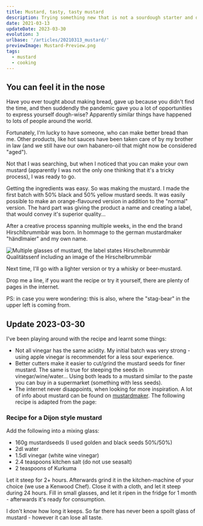 ```yaml
---
title: Mustard, tasty, tasty mustard
description: Trying something new that is not a sourdough starter and does not need sun and summer to be a success. 
date: 2021-03-13
updateDate: 2023-03-30
evolution: 3
urlbase: '/articles/20210313_mustard/'
previewImage: Mustard-Preview.png
tags:
  - mustard
  - cooking
---
```


## You can feel it in the nose

Have you ever tought about making bread, gave up because you didn't find the time, and then suddendly the pandemic gave you a lot of opportunities to express yourself dough-wise? Apparently similar things have happened to lots of people around the world. 

Fortunately, I'm lucky to have someone, who can make better bread than me. Other products, like hot sauces have been taken care of by my brother in law (and we still have our own habanero-oil that might now be considered "aged").

Not that I was searching, but when I noticed that you can make your own mustard (apparently I was not the only one thinking that it's a tricky process), I was ready to go. 

Getting the ingredients was easy. So was making the mustard. I made the first batch with 50% black and 50% yellow mustard seeds. It was easily possible to make an orange-flavoured version in addition to the "normal" version. The hard part was giving the product a name and creating a label, that would convey it's superior quality...

After a creative process spanning multiple weeks, in the end the brand Hirschlbrummbär was born. In hommage to the german mustardmaker "händlmaier" and my own name.

![Multiple glasses of mustard, the label states Hirschelbrummbär Qualitätssenf including an image of the Hirschelbrummbär](./../Senf1000.jpg "the final product ready to give away, with branding finalized")

Next time, I'll go with a lighter version or try a whisky or beer-mustard.

Drop me a line, if you want the recipe or try it yourself, there are plenty of pages in the internet.

PS: in case you were wondering: this is also, where the "stag-bear" in the upper left is coming from.

## Update 2023-03-30
I've been playing around with the recipe and learnt some things: 
- Not all vinegar has the same acidity. My initial batch was very strong - using apple vinegar is recommendet for a less sour experience.
- Better cutters make it easier to cut/grind the mustard seeds for finer mustard. The same is true for steeping the seeds in vinegar/wine/water... Using both leads to a mustard similar to the paste you can buy in a supermarket (something with less seeds). 
- The internet never disappoints, when looking for more inspiration. A lot of info about mustard can be found on [mustardmaker](https://mustardmaker.com/). The following recipe is adapted from the page: 

### Recipe for a Dijon style mustard
Add the following into a mixing glass: 
- 160g mustardseeds (I used golden and black seeds 50%/50%)
- 2dl water
- 1.5dl vinegar (white wine vinegar)
- 2.4 teaspoons kitchen salt (do not use seasalt)
- 2 teaspoons of Kurkuma

Let it steep for 2+ hours. Afterwards grind it in the kitchen-machine of your choice (we use a Kenwood Chef). Close it with a cloth, and let it steep during 24 hours. Fill in small glasses, and let it ripen in the fridge for 1 month - afterwards it's ready for consumption. 

I don't know how long it keeps. So far there has never been a spoilt glass of mustard - however it can lose all taste.  

